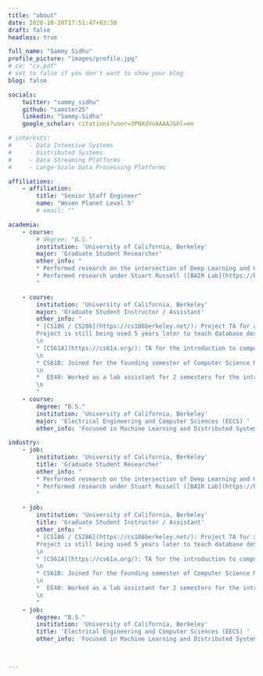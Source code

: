 ```yaml
---
title: "about"
date: 2020-10-20T17:51:47+03:30
draft: false
headless: true

full_name: "Sammy Sidhu"
profile_picture: "images/profile.jpg"
# cv: "cv.pdf"
# set to false if you don't want to show your blog
blog: false

socials:
    twitter: "sammy_sidhu"
    github: "samster25"
    linkedin: "Sammy-Sidhu"
    google_scholar: citations?user=3PNXdVoAAAAJ&hl=en

# interests:
#     - Data Intensive Systems
#     - Distributed Systems
#     - Data Streaming Platforms
#     - Large-Scale Data Processing Platforms

affiliations:
    - affiliation:
        title: "Senior Staff Engineer"
        name: "Woven Planet Level 5"
        # email: ""

academia:
    - course:
        # degree: "B.S."
        institution: 'University of California, Berkeley'
        major: 'Graduate Student Researcher'
        other_info: "
        * Performed research on the intersection of Deep Learning and High Performance Computing (HPC) under Kurt Keutzer in the [ASPIRE](https://aspire.eecs.berkeley.edu/about/) Lab. \n 
        * Performed research under Stuart Russell ([BAIR Lab](https://bair.berkeley.edu/)) on Markov Chains for Medical AI in collaboration with UCSF.
        "

    - course:
        institution: 'University of California, Berkeley'
        major: 'Graduate Student Instructor / Assistant'
        other_info: "
        * [CS186 / CS286](https://cs186berkeley.net/): Project TA for an class on databases and distributed systems. Wrote a multi-thousand line Database project suited for education in Java. 
        Project is still being used 5 years later to teach database design fundamentals for over 1000 students per semester. Topics taught include: B+ tree indices creation/maintenance, query optimization, transaction concurrency and locking and recovery.
        \n
        * [CS61A](https://cs61a.org/): TA for the introduction to computer science course. I wrote a lab that would teach some fundamentals of functional programming in a fun way, which was computing sentiments for restaurants using Apache Spark and the Yelp dataset. Collaborating with Databricks, we were able to create a lab that ~2000 students / semester used to learn core concepts like map and reduce in a fun yet practical manner.
        \n 
        * CS61B: Joined for the founding semester of Computer Science Mentors [(CSM)](https://csmentors.berkeley.edu/#/) and mentored/tutored small groups of students for the data structures and algorithms course. During this semester, I wrote much of the material and handouts that were used to teach across all groups.
        \n
        *  EE40: Worked as a lab assistant for 2 semesters for the introduction to microelectronics course where it was often the first exposure many students had to hands on hardware. During labs, I taught the fundamentals of Analog HW such as filter, op-amps, etc and lab equipment such as signal generators, oscilloscopes, etc.
        \n
        "
    - course:
        degree: "B.S."
        institution: 'University of California, Berkeley'
        major: 'Electrical Engineering and Computer Sciences (EECS) '
        other_info: 'Focused in Machine Learning and Distributed Systems. Spent the majority of the 3rd and 4th year either teaching or in the research lab.'

industry:
    - job:
        institution: 'University of California, Berkeley'
        title: 'Graduate Student Researcher'
        other_info: "
        * Performed research on the intersection of Deep Learning and High Performance Computing (HPC) under Kurt Keutzer in the [ASPIRE](https://aspire.eecs.berkeley.edu/about/) Lab. \n 
        * Performed research under Stuart Russell ([BAIR Lab](https://bair.berkeley.edu/)) on Markov Chains for Medical AI in collaboration with UCSF.
        "

    - job:
        institution: 'University of California, Berkeley'
        title: 'Graduate Student Instructor / Assistant'
        other_info: "
        * [CS186 / CS286](https://cs186berkeley.net/): Project TA for an class on databases and distributed systems. Wrote a multi-thousand line Database project suited for education in Java. 
        Project is still being used 5 years later to teach database design fundamentals for over 1000 students per semester. Topics taught include: B+ tree indices creation/maintenance, query optimization, transaction concurrency and locking and recovery.
        \n
        * [CS61A](https://cs61a.org/): TA for the introduction to computer science course. I wrote a lab that would teach some fundamentals of functional programming in a fun way, which was computing sentiments for restaurants using Apache Spark and the Yelp dataset. Collaborating with Databricks, we were able to create a lab that ~2000 students / semester used to learn core concepts like map and reduce in a fun yet practical manner.
        \n 
        * CS61B: Joined for the founding semester of Computer Science Mentors [(CSM)](https://csmentors.berkeley.edu/#/) and mentored/tutored small groups of students for the data structures and algorithms course. During this semester, I wrote much of the material and handouts that were used to teach across all groups.
        \n
        *  EE40: Worked as a lab assistant for 2 semesters for the introduction to microelectronics course where it was often the first exposure many students had to hands on hardware. During labs, I taught the fundamentals of Analog HW such as filter, op-amps, etc and lab equipment such as signal generators, oscilloscopes, etc.
        \n
        "
    - job:
        degree: "B.S."
        institution: 'University of California, Berkeley'
        title: 'Electrical Engineering and Computer Sciences (EECS) '
        other_info: 'Focused in Machine Learning and Distributed Systems. Spent the majority of the 3rd and 4th year either teaching or in the research lab.'



---
```

